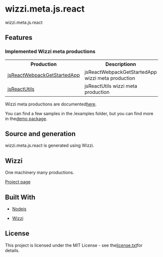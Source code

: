 # wizzi.meta.js.react

wizzi.meta.js.react

## Features
### Implemented Wizzi meta productions

<table>
<tr>
<th>Production</th>
<th>Descriptionn</th>
</tr>
<tr>
<td>
<a href https://github.com//wizzi.meta.js.react/tree/master/.wizzi/ittf/lib/wizzi/productions/jsReactWebpackGetStartedApp.wfproduction.ittf>jsReactWebpackGetStartedApp</a><td>jsReactWebpackGetStartedApp wizzi meta production</td>
</tr>
<tr>
<td>
<a href https://github.com//wizzi.meta.js.react/tree/master/.wizzi/ittf/lib/wizzi/productions/jsReactUtils.wfproduction.ittf>jsReactUtils</a><td>jsReactUtils wizzi meta production</td>
</tr>
</table>



<p>Wizzi meta productions are documented<a href="https://stfnbssl.github.io/wizzi/docs/wizziplugins.html">here</a>.</p>



<p>You can find a few samples in the /examples folder, but you can find more in the<a href="https://github.com/wizzifactory/wizzi/tree/master/packages/wizzi-demo/.wizzi/ittf/examples/advanced/plugins">demo package</a>.</p>

## Source and generation
wizzi.meta.js.react is generated using Wizzi.

## Wizzi

One machinery many productions.


<p><a href="https://stfnbssl.github.io/wizzi">Project page</a></p>

## Built With
* [Nodejs](https://nodejs.org)

* [Wizzi](https://github.com/stfnbssl/wizzi)


## License

<p>This project is licensed under the MIT License - see the<a href="license.txt">license.txt</a>for details.</p>

